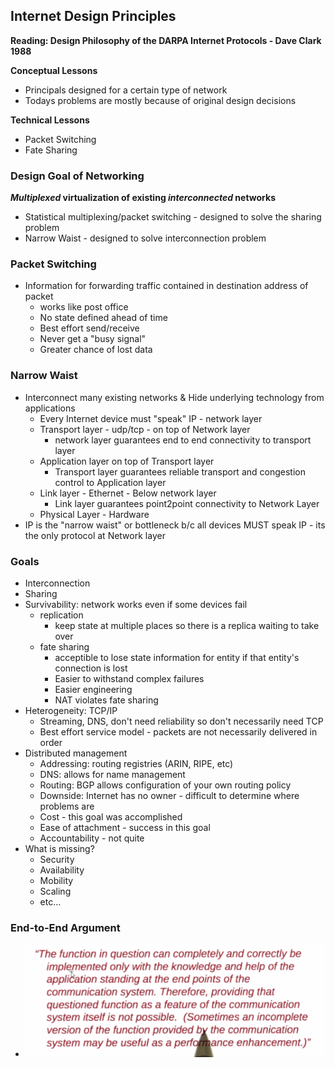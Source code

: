 ## Internet Design Principles

**Reading: Design Philosophy of the DARPA Internet Protocols - Dave Clark 1988**

**Conceptual Lessons**
* Principals designed for a certain type of network
* Todays problems are mostly because of original design decisions

**Technical Lessons**
* Packet Switching
* Fate Sharing

### Design Goal of Networking
*****Multiplexed*** virtualization of existing ***interconnected*** networks**
* Statistical multiplexing/packet switching - designed to solve the sharing problem
* Narrow Waist - designed to solve interconnection problem

### Packet Switching
* Information for forwarding traffic contained in destination address of packet
  * works like post office
  * No state defined ahead of time
  * Best effort send/receive
  * Never get a "busy signal"
  * Greater chance of lost data

### Narrow Waist
* Interconnect many existing networks & Hide underlying technology from applications
  * Every Internet device must "speak" IP - network layer
  * Transport layer - udp/tcp - on top of Network layer
    * network layer guarantees end to end connectivity to transport layer
  * Application layer on top of Transport layer
    * Transport layer guarantees reliable transport and congestion control to Application layer
  * Link layer - Ethernet - Below network layer
    * Link layer guarantees point2point connectivity to Network Layer
  * Physical Layer - Hardware
* IP is the "narrow waist" or bottleneck b/c all devices MUST speak IP - its the only protocol at Network layer

### Goals
* Interconnection
* Sharing
* Survivability: network works even if some devices fail
  * replication
    * keep state at multiple places so there is a replica waiting to take over
  * fate sharing
    * acceptible to lose state information for entity if that entity's connection is lost
    * Easier to withstand complex failures
    * Easier engineering
    * NAT violates fate sharing
* Heterogeneity: TCP/IP
  * Streaming, DNS, don't need reliability so don't necessarily need TCP
  * Best effort service model - packets are not necessarily delivered in order
* Distributed management
  * Addressing: routing registries (ARIN, RIPE, etc)
  * DNS: allows for name management
  * Routing: BGP allows configuration of your own routing policy
  * Downside: Internet has no owner - difficult to determine where problems are
  * Cost - this goal was accomplished 
  * Ease of attachment - success in this goal
  * Accountability - not quite
* What is missing?
  * Security
  * Availability
  * Mobility
  * Scaling
  * etc...

### End-to-End Argument
* ![End-to-End](images/saltzer-reed.png)
